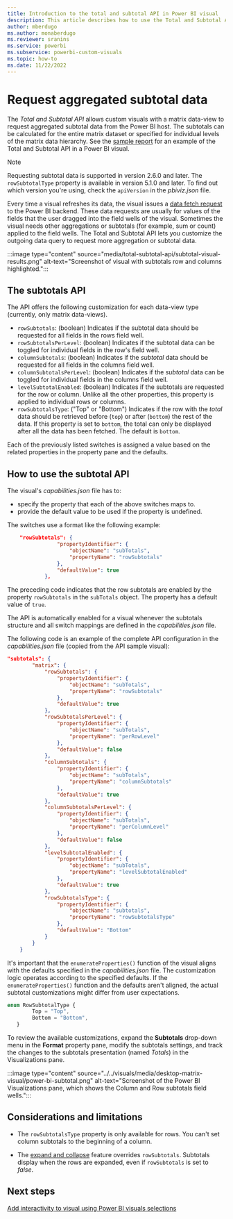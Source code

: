 ```yaml
---
title: Introduction to the total and subtotal API in Power BI visual
description: This article describes how to use the Total and Subtotal API for Power BI visuals to request aggregated subtotal data from the Power BI host.
author: mberdugo
ms.author: monaberdugo
ms.reviewer: sranins
ms.service: powerbi
ms.subservice: powerbi-custom-visuals
ms.topic: how-to
ms.date: 11/22/2022
---
```


# Request aggregated subtotal data

The *Total and Subtotal API* allows custom visuals with a matrix data-view to request aggregated subtotal data from the Power BI host. The subtotals can be calculated for the entire matrix dataset or specified for individual levels of the matrix data hierarchy. See the [sample report](https://github.com/microsoft/Powerbi-Visuals-SampleMatrix/tree/master/doc) for an example of the Total and Subtotal API in a Power BI visual.

>[!NOTE]
>Requesting subtotal data is supported in version 2.6.0 and later. The `rowSubtotalType` property is available in version 5.1.0 and later. To find out which version you're using, check the `apiVersion` in the *pbiviz.json* file.

Every time a visual refreshes its data, the visual issues a [data fetch request](fetch-more-data.md) to the Power BI backend. These data requests are usually for values of the fields that the user dragged into the field wells of the visual. Sometimes the visual needs other aggregations or subtotals (for example, sum or count) applied to the field wells. The Total and Subtotal API lets you customize the outgoing data query to request more aggregation or subtotal data.

:::image type="content" source="media/total-subtotal-api/subtotal-visual-results.png" alt-text="Screenshot of visual with subtotals row and columns highlighted.":::

## The subtotals API

The API offers the following customization for each data-view type (currently, only matrix data-views).

* `rowSubtotals`: (boolean) Indicates if the subtotal data should be requested for all fields in the rows field well.
* `rowSubtotalsPerLevel`: (boolean) Indicates if the subtotal data can be toggled for individual fields in the row's field well.
* `columnSubtotals`: (boolean) Indicates if the *subtotal* data should be requested for all fields in the columns field well.
* `columnSubtotalsPerLevel`: (boolean) Indicates if the *subtotal* data can be toggled for individual fields in the columns field well.
* `levelSubtotalEnabled`: (boolean) Indicates if the subtotals are requested for the row or column. Unlike all the other properties, this property is applied to individual rows or columns.
* `rowSubtotalsType`: ("Top" or "Bottom") Indicates if the row with the *total* data should be retrieved before (`top`) or after (`bottom`) the rest of the data. If this property is set to `bottom`, the total can only be displayed after all the data has been fetched. The default is `bottom`.

Each of the previously listed switches is assigned a value based on the related properties in the property pane and the defaults.

## How to use the subtotal API

The visual's *capabilities.json* file has to:

* specify the property that each of the above switches maps to.
* provide the default value to be used if the property is undefined.

The switches use a format like the following example:

```json
    "rowSubtotals": { 
                "propertyIdentifier": { 
                    "objectName": "subTotals", 
                    "propertyName": "rowSubtotals" 
                }, 
                "defaultValue": true 
            },
```

The preceding code indicates that the row subtotals are enabled by the property `rowSubtotals` in the `subTotals` object. The property has a default value of `true`.

The API is automatically enabled for a visual whenever the subtotals structure and all switch mappings are defined in the *capabilities.json* file.

The following code is an example of the complete API configuration in the *capabilities.json* file (copied from the API sample visual):

```json
"subtotals": { 
        "matrix": { 
            "rowSubtotals": { 
                "propertyIdentifier": { 
                    "objectName": "subTotals", 
                    "propertyName": "rowSubtotals" 
                }, 
                "defaultValue": true 
            }, 
            "rowSubtotalsPerLevel": { 
                "propertyIdentifier": { 
                    "objectName": "subTotals", 
                    "propertyName": "perRowLevel" 
                }, 
                "defaultValue": false 
            }, 
            "columnSubtotals": { 
                "propertyIdentifier": { 
                    "objectName": "subTotals", 
                    "propertyName": "columnSubtotals" 
                }, 
                "defaultValue": true 
            }, 
            "columnSubtotalsPerLevel": { 
                "propertyIdentifier": { 
                    "objectName": "subTotals", 
                    "propertyName": "perColumnLevel" 
                }, 
                "defaultValue": false 
            }, 
            "levelSubtotalEnabled": { 
                "propertyIdentifier": { 
                    "objectName": "subTotals", 
                    "propertyName": "levelSubtotalEnabled" 
                }, 
                "defaultValue": true 
            },
            "rowSubtotalsType": {
                "propertyIdentifier": {
                    "objectName": "subtotals",
                    "propertyName": "rowSubtotalsType"
                },
                "defaultValue": "Bottom"
            }
        } 
    }
```

It's important that the `enumerateProperties()` function of the visual aligns with the defaults specified in the *capabilities.json* file. The customization logic operates according to the specified defaults. If the `enumerateProperties()` function and the defaults aren't aligned, the actual subtotal customizations might differ from user expectations.

```typescript
enum RowSubtotalType {
        Top = "Top",
        Bottom = "Bottom",
   }
```

To review the available customizations, expand the **Subtotals** drop-down menu in the **Format** property pane, modify the subtotals settings, and track the changes to the subtotals presentation (named *Totals*) in the Visualizations pane.

:::image type="content" source="../../visuals/media/desktop-matrix-visual/power-bi-subtotal.png" alt-text="Screenshot of the Power BI Visualizations pane, which shows the Column and Row subtotals field wells.":::

## Considerations and limitations

* The `rowSubtotalsType` property is only available for rows. You can't set column subtotals to the beginning of a column.

* The [expand and collapse](./dataview-mappings.md#expanding-and-collapsing-row-headers) feature overrides `rowSubtotals`. Subtotals display when the rows are expanded, even if `rowSubtotals` is set to *false*.

## Next steps

[Add interactivity to visual using Power BI visuals selections](selection-api.md)
